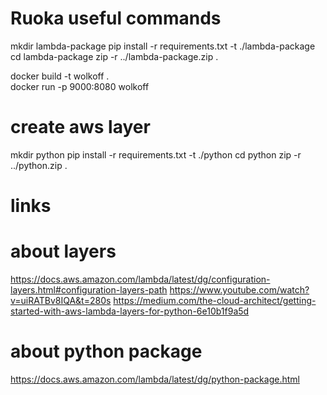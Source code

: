 # Ruoka useful commands
mkdir lambda-package
pip install -r requirements.txt -t ./lambda-package
cd lambda-package
zip -r ../lambda-package.zip .

docker build -t wolkoff .   
docker run -p 9000:8080 wolkoff

# create aws layer
mkdir python
pip install -r requirements.txt -t ./python
cd python
zip -r ../python.zip .

# links
# about layers
https://docs.aws.amazon.com/lambda/latest/dg/configuration-layers.html#configuration-layers-path
https://www.youtube.com/watch?v=uiRATBv8IQA&t=280s
https://medium.com/the-cloud-architect/getting-started-with-aws-lambda-layers-for-python-6e10b1f9a5d
# about python package
https://docs.aws.amazon.com/lambda/latest/dg/python-package.html

